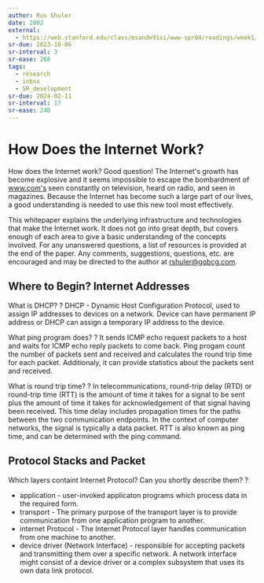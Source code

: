 ```yaml
---
author: Rus Shuler
date: 2002
external:
  - https://web.stanford.edu/class/msande91si/www-spr04/readings/week1/InternetWhitepaper.htm
sr-due: 2023-10-06
sr-interval: 3
sr-ease: 268
tags:
  - research
  - inbox
  - SR_development
sr-due: 2024-02-11
sr-interval: 17
sr-ease: 248
---
```


# How Does the Internet Work?

How does the Internet work? Good question! The Internet's growth has become
explosive and it seems impossible to escape the bombardment of www.com's seen
constantly on television, heard on radio, and seen in magazines. Because the
Internet has become such a large part of our lives, a good understanding is
needed to use this new tool most effectively.

This whitepaper explains the underlying infrastructure and technologies that
make the Internet work. It does not go into great depth, but covers enough of
each area to give a basic understanding of the concepts involved. For any
unanswered questions, a list of resources is provided at the end of the paper.
Any comments, suggestions, questions, etc. are encouraged and may be directed to
the author at rshuler@gobcg.com.

## Where to Begin? Internet Addresses

What is DHCP? ? DHCP - Dynamic Host Configuration Protocol, used to assign IP
addresses to devices on a network. Device can have permanent IP address or DHCP
can assign a temporary IP address to the device.

What ping program does? ? It sends ICMP echo request packets to a host and waits
for ICMP echo reply packets to come back. Ping progam count the number of
packets sent and received and calculates the round trip time for each packet.
Additionaly, it can provide statistics about the packets sent and received.

What is round trip time? ? In telecommunications, round-trip delay (RTD) or
round-trip time (RTT) is the amount of time it takes for a signal to be sent
plus the amount of time it takes for acknowledgement of that signal having been
received. This time delay includes propagation times for the paths between the
two communication endpoints. In the context of computer networks, the signal is
typically a data packet. RTT is also known as ping time, and can be determined
with the ping command.

## Protocol Stacks and Packet

Which layers containt Internet Protocol? Can you shortly describe them? ?

- application - user-invoked applicaton programs which process data in the
  required form.
- transport - The primary purpose of the transport layer is to provide
  communication from one application program to another.
- internet Protocol - The Internet Protocol layer handles communication from one
  machine to another.
- device driver (Network Interface) - responsible for accepting packets and
  transmitting them over a specific network. A network interface might consist
  of a device driver or a complex subsystem that uses its own data link
  protocol.
